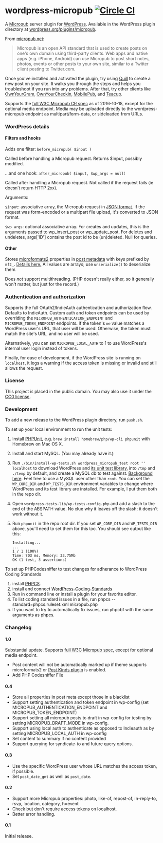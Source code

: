 # wordpress-micropub [![Circle CI](https://circleci.com/gh/snarfed/wordpress-micropub.svg?style=svg)](https://circleci.com/gh/snarfed/wordpress-micropub)

A [Micropub](http://micropub.net/) server plugin for [WordPress](https://wordpress.org/). Available in the WordPress plugin directory at [wordpress.org/plugins/micropub](https://wordpress.org/plugins/micropub/).

From [micropub.net](http://micropub.net/):

> Micropub is an open API standard that is used to create posts on one's own domain using third-party clients. Web apps and native apps (e.g. iPhone, Android) can use Micropub to post short notes, photos, events or other posts to your own site, similar to a Twitter client posting to Twitter.com.

Once you've installed and activated the plugin, try using
[Quill](http://quill.p3k.io/) to create a new post on your site. It walks you
through the steps and helps you troubleshoot if you run into any problems. After
that, try other clients like
[OwnYourGram](http://ownyourgram.com/),
[OwnYourCheckin](https://ownyourcheckin.wirres.net/),
[MobilePub](http://indiewebcamp.com/MobilePub), and
[Teacup](https://teacup.p3k.io/).

Supports the [full W3C Micropub CR spec](https://www.w3.org/TR/micropub/) as of
2016-10-18, except for the optional media endpoint. Media may be uploaded
directly to the wordpress-micropub endpoint as multipart/form-data, or
sideloaded from URLs.


### WordPress details

#### Filters and hooks

Adds one filter: `before_micropub( $input )`

Called before handling a Micropub request. Returns $input, possibly modified.

...and one hook: `after_micropub( $input, $wp_args = null)`

Called after handling a Micropub request. Not called if the request fails
(ie doesn't return HTTP 2xx).

Arguments:

`$input`: associative array, the Micropub request in
  [JSON format](http://micropub.net/draft/index.html#json-syntax). If the
  request was form-encoded or a multipart file upload, it's converted to JSON
  format.

`$wp_args`: optional associative array. For creates and updates, this is the
  arguments passed to wp_insert_post or wp_update_post. For deletes and
  undeletes, args['ID'] contains the post id to be (un)deleted. Null for queries.

#### Other

Stores [microformats2](http://microformats.org/wiki/microformats2) properties in
[post metadata](http://codex.wordpress.org/Function_Reference/post_meta_Function_Examples)
with keys prefixed by `mf2_`.
[Details here.](https://indiewebcamp.com/WordPress_Data#Microformats_data)
All values are arrays; use `unserialize()` to deserialize them.

Does *not* support multithreading. (PHP doesn't really either, so it generally
won't matter, but just for the record.)


### Authentication and authorization

Supports the full OAuth2/IndieAuth authentication and authorization flow.
Defaults to IndieAuth. Custom auth and token endpoints can be used by overriding
the `MICROPUB_AUTHENTICATION_ENDPOINT` and `MICROPUB_TOKEN_ENDPOINT` endpoints.
If the token's `me` value matches a WordPress user's URL, that user will be
used. Otherwise, the token must match the site's URL, and no user will be used.

Alternatively, you can set `MICROPUB_LOCAL_AUTH` to 1 to use WordPress's
internal user login instead of tokens.

Finally, for ease of development, if the WordPress site is running on
`localhost`, it logs a warning if the access token is missing or invalid and
still allows the request.


### License

This project is placed in the public domain. You may also use it under the
[CC0 license](http://creativecommons.org/publicdomain/zero/1.0/).

### Development

To add a new release to the WordPress plugin directory, run `push.sh`.

To set up your local environment to run the unit tests:

1. Install [PHPUnit](https://github.com/sebastianbergmann/phpunit#installation),
   e.g. `brew install homebrew/php/wp-cli phpunit` with Homebrew on Mac OS X.
1. Install and start MySQL. (You may already have it.)
1. Run `./bin/install-wp-tests.sh wordpress_micropub_test root '' localhost` to
   download WordPress and
   [its unit test library](https://develop.svn.wordpress.org/trunk/tests/phpunit/),
   into `/tmp` and `./temp` by default, and create a MySQL db to test against.
   [Background here](http://wp-cli.org/docs/plugin-unit-tests/). Feel free to
   use a MySQL user other than `root`. You can set the `WP_CORE_DIR` and
   `WP_TESTS_DIR` environment variables to change where WordPress and its test
   library are installed. For example, I put them both in the repo dir.
1. Open `wordpress-tests-lib/wp-tests-config.php` and add a slash to the end of
   the ABSPATH value. No clue why it leaves off the slash; it doesn't work
   without it.
1. Run `phpunit` in the repo root dir. If you set `WP_CORE_DIR` and
   `WP_TESTS_DIR` above, you'll need to set them for this too. You should see
   output like this:

    ```
    Installing...
    ...
    1 / 1 (100%)
    Time: 703 ms, Memory: 33.75Mb
    OK (1 test, 3 assertions)
    ```

To set up PHPCodesniffer to test changes for adherance to WordPress Coding Standards

1. install [PHPCS](https://github.com/squizlabs/PHP_CodeSniffer).
1. install and connect [WordPress-Coding-Standards](https://github.com/WordPress-Coding-Standards/WordPress-Coding-Standards)
1. Run in command line or install a plugin for your favorite editor.
1. To list coding standard issues in a file, run phpcs --standard=phpcs.ruleset.xml micropub.php
1. If you want to try to automatically fix issues, run phpcbf with the same arguments as phpcs.


### Changelog

#### 1.0
Substantial update. Supports
[full W3C Micropub spec](https://www.w3.org/TR/micropub/), except for optional
media endpoint.

* Post content will not be automatically marked up if theme supports
  microformats2 or
  [Post Kinds plugin](https://wordpress.org/plugins/indieweb-post-kinds/) is
  enabled.
* Add PHP Codesniffer File

#### 0.4
* Store all properties in post meta except those in a blacklist
* Support setting authentication and token endpoint in wp-config
  (set MICROPUB_AUTHENTICATION_ENDPOINT and MICROPUB_TOKEN_ENDPOINT)
* Support setting all micropub posts to draft in wp-config for testing by
  setting MICROPUB_DRAFT_MODE in wp-config.
* Support using local auth to authenticate as opposed to Indieauth
  as by setting MICROPUB_LOCAL_AUTH in wp-config
* Set content to summary if no content provided
* Support querying for syndicate-to and future query options.

#### 0.3
* Use the specific WordPress user whose URL matches the access token, if
  possible.
* Set `post_date_gmt` as well as `post_date`.

#### 0.2
* Support more Micropub properties: photo, like-of, repost-of, in-reply-to,
  rsvp, location, category, h=event
* Check but don't require access tokens on localhost.
* Better error handling.

#### 0.1
Initial release.
